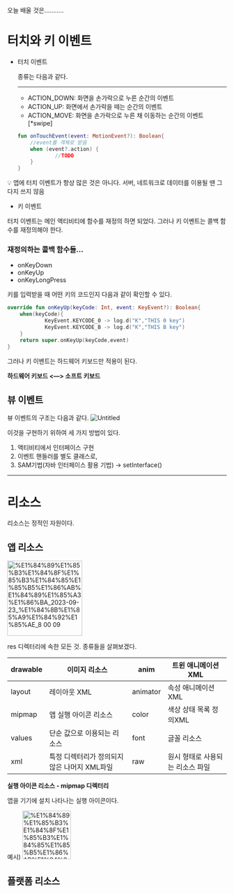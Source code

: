 오늘 배울 것은………..

# 터치와 키 이벤트

- 터치 이벤트
    
    종류는 다음과 같다.
    
    ---
    
    - ACTION_DOWN: 화면을 손가락으로 누른 순간의 이벤트
    - ACTION_UP: 화면에서 손가락을 떼는 순간의 이벤트
    - ACTION_MOVE: 화면을 손가락으로 누른 채 이동하는 순간의 이벤트[*swipe]
    
    ```kotlin
    fun onTouchEvent(event: MotionEvent?): Boolean{
    	//event를 객체로 받음
    	when (event?.action) {
    			//TODO
    	}
    }
    ```
    

<aside>
💡 앱에 터치 이벤트가 항상 많은 것은 아니다. 서버, 네트워크로 데이터를 이용될 땐 그다지 쓰지 않음

</aside>

- 키 이벤트

터치 이벤트는 메인 액티비티에 함수를 재정의 하면 되었다. 그러나 키 이벤트는 콜백 함수를 재정의해야 한다.

### 재정의하는 콜백 함수들…

- onKeyDown
- onKeyUp
- onKeyLongPress

키를 입력받을 때 어떤 키의 코드인지 다음과 같이 확인할 수 있다.

```kotlin
override fun onKeyUp(keyCode: Int, event: KeyEvent?): Boolean{
	when(keyCode){
			KeyEvent.KEYCODE_0 -> log.d("K","THIS 0 key")
			KeyEvent.KEYCODE_B -> log.d("K","THIS B key")
	}
	return super.onKeyUp(keyCode,event)
}
```

그러나 키 이벤트는 하드웨어 키보드만 적용이 된다.

**하드웨어 키보드 <—> 소프트 키보드**

## 뷰 이벤트

뷰 이벤트의 구조는 다음과 같다.
![Untitled](https://github.com/youkm1/Kotlin_ANS.Study/assets/77780624/d2a06d81-cb67-4907-be00-42c4f7c70706)


이것을 구현하기 위하여 세 가지 방법이 있다.

1. 액티비티에서 인터페이스 구현
2. 이벤트 핸들러를 별도 클래스로,
3. SAM기법(자바 인터페이스 활용 기법) → setInterface()

---

# 리소스

리소스는 정적인 자원이다. 

## 앱 리소스
<img width="172" alt="%E1%84%89%E1%85%B3%E1%84%8F%E1%85%B3%E1%84%85%E1%85%B5%E1%86%AB%E1%84%89%E1%85%A3%E1%86%BA_2023-09-23_%E1%84%8B%E1%85%A9%E1%84%92%E1%85%AE_8 00 09" src="https://github.com/youkm1/Kotlin_ANS.Study/assets/77780624/6b9c2a5e-31cd-404f-aaf2-a980e7c5f2ef">



res 디렉터리에 속한 모든 것. 종류들을 살펴보겠다.

| drawable | 이미지 리소스 | anim | 트윈 애니메이션 XML |
| --- | --- | --- | --- |
| layout | 레이아웃 XML | animator | 속성 애니메이션 XML |
| mipmap | 앱 실행 아이콘 리소스 | color | 색상 상태 목록 정의XML |
| values | 단순 값으로 이용되는 리소스 | font | 글꼴 리소스 |
| xml | 특정 디렉터리가 정의되지 않은 나머지 XML파일 | raw | 원시 형태로 사용되는 리소스 파일 |

**실행 아이콘 리소스 - mipmap 디렉터리**

앱을 기기에 설치 나타나는 실행 아이콘이다. 

예시)
<img width="111" alt="%E1%84%89%E1%85%B3%E1%84%8F%E1%85%B3%E1%84%85%E1%85%B5%E1%86%AB%E1%84%89%E1%85%A3%E1%86%BA_2023-09-23_%E1%84%8B%E1%85%A9%E1%84%92%E1%85%AE_8 04 41" src="https://github.com/youkm1/Kotlin_ANS.Study/assets/77780624/c98ba7ed-d3fc-48b1-b639-0a5ae92126fc">

## 플랫폼 리소스
